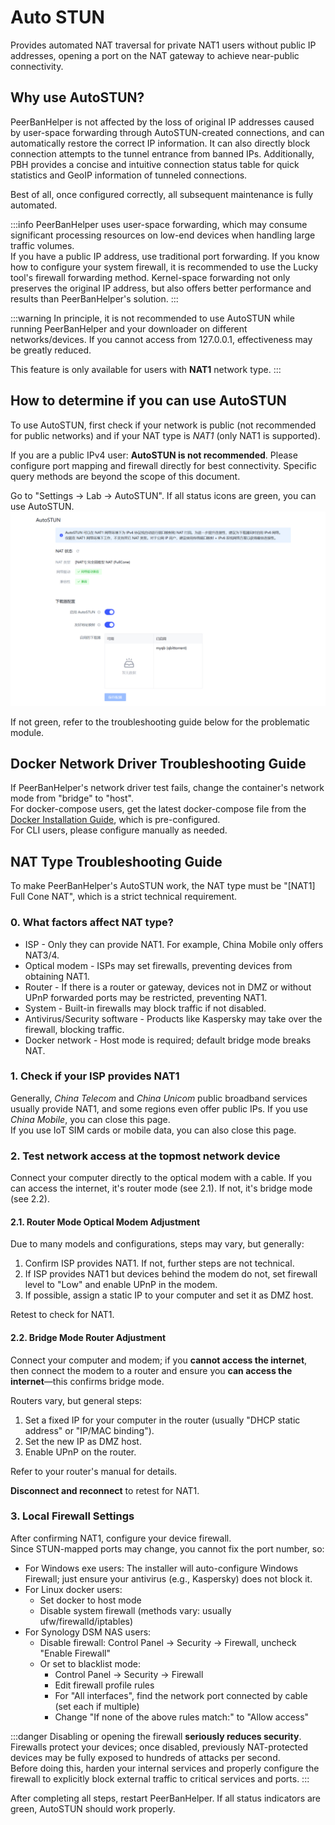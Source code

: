 # Auto STUN

Provides automated NAT traversal for private NAT1 users without public IP addresses, opening a port on the NAT gateway to achieve near-public connectivity.

## Why use AutoSTUN?

PeerBanHelper is not affected by the loss of original IP addresses caused by user-space forwarding through AutoSTUN-created connections, and can automatically restore the correct IP information. It can also directly block connection attempts to the tunnel entrance from banned IPs.
Additionally, PBH provides a concise and intuitive connection status table for quick statistics and GeoIP information of tunneled connections.

Best of all, once configured correctly, all subsequent maintenance is fully automated.

:::info
PeerBanHelper uses user-space forwarding, which may consume significant processing resources on low-end devices when handling large traffic volumes.  
If you have a public IP address, use traditional port forwarding. If you know how to configure your system firewall, it is recommended to use the Lucky tool's firewall forwarding method. Kernel-space forwarding not only preserves the original IP address, but also offers better performance and results than PeerBanHelper's solution.
:::

:::warning
In principle, it is not recommended to use AutoSTUN while running PeerBanHelper and your downloader on different networks/devices. If you cannot access from 127.0.0.1, effectiveness may be greatly reduced.

This feature is only available for users with **NAT1** network type.
:::

## How to determine if you can use AutoSTUN

To use AutoSTUN, first check if your network is public (not recommended for public networks) and if your NAT type is *NAT1* (only NAT1 is supported).  

If you are a public IPv4 user: **AutoSTUN is not recommended**. Please configure port mapping and firewall directly for best connectivity. Specific query methods are beyond the scope of this document.

Go to "Settings -> Lab -> AutoSTUN". If all status icons are green, you can use AutoSTUN.
![autostun](./assets/autostun-status.png)

If not green, refer to the troubleshooting guide below for the problematic module.

## Docker Network Driver Troubleshooting Guide

If PeerBanHelper's network driver test fails, change the container's network mode from "bridge" to "host".  
For docker-compose users, get the latest docker-compose file from the [Docker Installation Guide](../setup/Docker.md), which is pre-configured.  
For CLI users, please configure manually as needed.

## NAT Type Troubleshooting Guide

To make PeerBanHelper's AutoSTUN work, the NAT type must be "[NAT1] Full Cone NAT", which is a strict technical requirement.

### 0. What factors affect NAT type?

* ISP - Only they can provide NAT1. For example, China Mobile only offers NAT3/4.
* Optical modem - ISPs may set firewalls, preventing devices from obtaining NAT1.
* Router - If there is a router or gateway, devices not in DMZ or without UPnP forwarded ports may be restricted, preventing NAT1.
* System - Built-in firewalls may block traffic if not disabled.
* Antivirus/Security software - Products like Kaspersky may take over the firewall, blocking traffic.
* Docker network - Host mode is required; default bridge mode breaks NAT.

### 1. Check if your ISP provides NAT1

Generally, *China Telecom* and *China Unicom* public broadband services usually provide NAT1, and some regions even offer public IPs. If you use *China Mobile*, you can close this page.  
If you use IoT SIM cards or mobile data, you can also close this page.

### 2. Test network access at the topmost network device

Connect your computer directly to the optical modem with a cable. If you can access the internet, it's router mode (see 2.1). If not, it's bridge mode (see 2.2).

#### 2.1. Router Mode Optical Modem Adjustment

Due to many models and configurations, steps may vary, but generally:

1. Confirm ISP provides NAT1. If not, further steps are not technical.
2. If ISP provides NAT1 but devices behind the modem do not, set firewall level to "Low" and enable UPnP in the modem.
3. If possible, assign a static IP to your computer and set it as DMZ host.

Retest to check for NAT1.

#### 2.2. Bridge Mode Router Adjustment

Connect your computer and modem; if you **cannot access the internet**, then connect the modem to a router and ensure you **can access the internet**—this confirms bridge mode.

Routers vary, but general steps:

1. Set a fixed IP for your computer in the router (usually "DHCP static address" or "IP/MAC binding").
2. Set the new IP as DMZ host.
3. Enable UPnP on the router.

Refer to your router's manual for details.

**Disconnect and reconnect** to retest for NAT1.

### 3. Local Firewall Settings

After confirming NAT1, configure your device firewall.  
Since STUN-mapped ports may change, you cannot fix the port number, so:

* For Windows exe users: The installer will auto-configure Windows Firewall; just ensure your antivirus (e.g., Kaspersky) does not block it.  
* For Linux docker users:
  * Set docker to host mode
  * Disable system firewall (methods vary: usually ufw/firewalld/iptables)
* For Synology DSM NAS users:
  * Disable firewall: Control Panel -> Security -> Firewall, uncheck "Enable Firewall"
  * Or set to blacklist mode:
    * Control Panel -> Security -> Firewall
    * Edit firewall profile rules
    * For "All interfaces", find the network port connected by cable (set each if multiple)
    * Change "If none of the above rules match:" to "Allow access"

:::danger
Disabling or opening the firewall **seriously reduces security**. Firewalls protect your devices; once disabled, previously NAT-protected devices may be fully exposed to hundreds of attacks per second.  
Before doing this, harden your internal services and properly configure the firewall to explicitly block external traffic to critical services and ports.
:::

After completing all steps, restart PeerBanHelper. If all status indicators are green, AutoSTUN should work properly.


